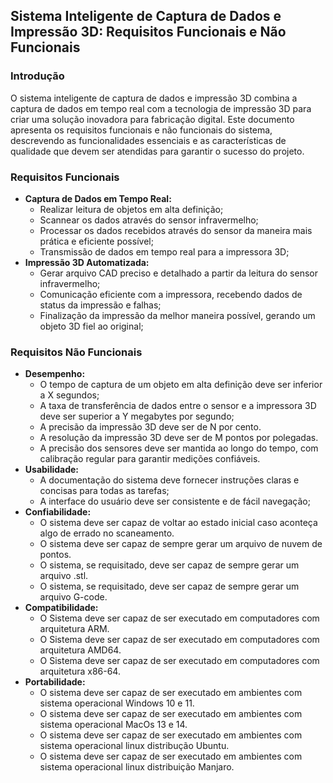 <!-- Não abordamos 3D -->
## Sistema Inteligente de Captura de Dados e Impressão 3D: Requisitos Funcionais e Não Funcionais

### **Introdução**
<!-- Não abordamos 3D -->
O sistema inteligente de captura de dados e impressão 3D combina a captura de dados em tempo real com a tecnologia de impressão 3D para criar uma solução inovadora para fabricação digital. Este documento apresenta os requisitos funcionais e não funcionais do sistema, descrevendo as funcionalidades essenciais e as características de qualidade que devem ser atendidas para garantir o sucesso do projeto.

### **Requisitos Funcionais**

* **Captura de Dados em Tempo Real:**
    * Realizar leitura de objetos em alta definição;
    * Scannear os dados através do sensor infravermelho;
    * Processar os dados recebidos através do sensor da maneira mais prática e eficiente possível;
    <!-- A principio não faremos a transmissão de dados para a impressora 3D -->
    * Transmissão de dados em tempo real para a impressora 3D;
* **Impressão 3D Automatizada:**
    <!-- A principio não geramos CAD, geramos stl ou g-code -->
    * Gerar arquivo CAD preciso e detalhado a partir da leitura do sensor infravermelho;
    <!-- A princípio não comunicaremos com a impressora -->
    * Comunicação eficiente com a impressora, recebendo dados de status da impressão e falhas;
    <!-- Não cuidamos da impressão, somente escanner -->
    * Finalização da impressão da melhor maneira possível, gerando um objeto 3D fiel ao original;

### **Requisitos Não Funcionais**

* **Desempenho:**
    * O tempo de captura de um objeto em alta definição deve ser inferior a X segundos;
    <!-- Não vamos transferir para impressora 3D -->
    * A taxa de transferência de dados entre o sensor e a impressora 3D deve ser superior a Y megabytes por segundo;
    <!-- Não entendi o que seria essa precisão, e não fazemos impressão 3D -->
    * A precisão da impressão 3D deve ser de N por cento.
    <!-- Não fazemos impressão 3D, e tbm não usamos polegadas -->
    * A resolução da impressão 3D deve ser de M pontos por polegadas.
    <!-- Não temos como calibrar os sensores, somente o arduino -->
    * A precisão dos sensores deve ser mantida ao longo do tempo, com calibração regular para garantir medições confiáveis.
* **Usabilidade:**
    * A documentação do sistema deve fornecer instruções claras e concisas para todas as tarefas;
    * A interface do usuário deve ser consistente e de fácil navegação;
* **Confiabilidade:**
    * O sistema deve ser capaz de voltar ao estado inicial caso aconteça algo de errado no scaneamento.
    * O sistema deve ser capaz de sempre gerar um arquivo de nuvem de pontos.
    * O sistema, se requisitado, deve ser capaz de sempre gerar um arquivo .stl.
    * O sistema, se requisitado, deve ser capaz de sempre gerar um arquivo G-code.
* **Compatibilidade:**
    * O Sistema deve ser capaz de ser executado em computadores com arquitetura ARM.
    * O Sistema deve ser capaz de ser executado em computadores com arquitetura AMD64.
    * O Sistema deve ser capaz de ser executado em computadores com arquitetura x86-64.
* **Portabilidade:**
    * O sistema deve ser capaz de ser executado em ambientes com sistema operacional Windows 10 e 11.
    * O sistema deve ser capaz de ser executado em ambientes com sistema operacional MacOs 13 e 14.
    * O sistema deve ser capaz de ser executado em ambientes com sistema operacional linux distribução Ubuntu.
    * O sistema deve ser capaz de ser executado em ambientes com sistema operacional linux distribuição Manjaro.